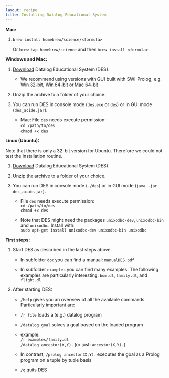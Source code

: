 ```yaml
---
layout: recipe
title: Installing Datalog Educational System
---
```

**Mac:**

1. `brew install homebrew/science/<formula>`
   
   Or `brew tap homebrew/science` and then `brew install <formula>`.

**Windows and Mac:**

1. [Download](http://www.fdi.ucm.es/profesor/fernan/des/html/download.html) Datalog Educational System (DES).

   * We recommend using versions with GUI built with SWI-Prolog, e.g. [Win 32-bit](http://prdownloads.sourceforge.net/des/DES4.1ACIDE0.17Windows32SWI.zip?download), [Win 64-bit](http://prdownloads.sourceforge.net/des/DES4.1ACIDE0.17Windows64SWI.zip?download) or [Mac 64-bit](http://prdownloads.sourceforge.net/des/DES4.1ACIDE0.17MacOSX64SWI.zip?download)
   
   
2. Unzip the archive to a folder of your choice.

3. You can run DES in console mode (`des.exe` or `des`) or in GUI mode (`des_acide.jar`).

   * Mac: File `des` needs execute permission:  
    `cd /path/to/des`  
    `chmod +x des`

**Linux (Ubuntu):**

Note that there is only a 32-bit version for Ubuntu. Therefore we could not test the installation routine.

1. [Download](http://prdownloads.sourceforge.net/des/DES4.1ACIDE0.17Linux32SICStus.zip?download) Datalog Educational System (DES).

2. Unzip the archive to a folder of your choice.

3. You can run DES in console mode (`./des`) or in GUI mode (`java -jar des_acide.jar`).

   * File `des` needs execute permission:  
    `cd /path/to/des`  
    `chmod +x des`

   * Note that DES might need the packages `unixodbc-dev`, `unixodbc-bin` and `unixodbc`. Install with:  
   `sudo apt-get install unixodbc-dev unixodbc-bin unixodbc`

**First steps:**

1. Start DES as described in the last steps above.
 
    * In subfolder `doc` you can find a manual: `manualDES.pdf`
 
    * In subfolder `examples` you can find many examples. The following examples are particularly interesting: 
      `bom.dl`, `family.dl`, and `flight.dl`

2. After starting DES: 
    * `/help` gives you an overview of all the available commands. Particularly important are:
    * `/r file`         loads a (e.g.) datalog program
    * `/datalog goal`   solves a goal based on the loaded program

    * example:  
      `/r examples/family.dl`  
      `/datalog ancestor(X,Y).`   (or just: `ancestor(X,Y).`)

    * In contrast, `/prolog ancestor(X,Y).` executes the goal as a Prolog program on a tuple by tuple basis
    
    * `/q`              quits DES 

